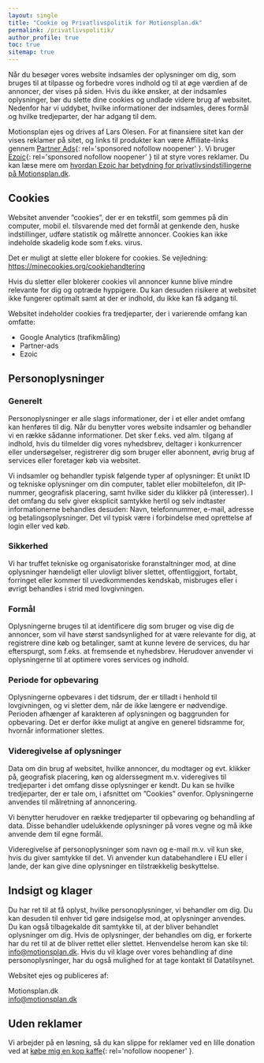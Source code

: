 ```yaml
---
layout: single
title: "Cookie og Privatlivspolitik for Motionsplan.dk"
permalink: /privatlivspolitik/
author_profile: true
toc: true
sitemap: true
---
```


Når du besøger vores website indsamles der oplysninger om dig, som bruges til at tilpasse og forbedre vores indhold og til at øge værdien af de annoncer, der vises på siden. Hvis du ikke ønsker, at der indsamles oplysninger, bør du slette dine cookies og undlade videre brug af websitet. Nedenfor har vi uddybet, hvilke informationer der indsamles, deres formål og hvilke tredjeparter, der har adgang til dem.

Motionsplan ejes og drives af Lars Olesen. For at finansiere sitet kan der vises reklamer på sitet, og links til produkter kan være Affiliate-links gennem [Partner Ads](https://www.partner-ads.com/dk/klikbanner.php?partnerid=28187&bannerid=17193){: rel='sponsored nofollow noopener' }. Vi bruger [Ezoic](https://ezoic.com/?tap_a=6182-5778c2&tap_s=1018671-38abe8){: rel='sponsored nofollow noopener' } til at styre vores reklamer. Du kan læse mere om [hvordan Ezoic har betydning for privatlivsindstillingerne på Motionsplan.dk](https://g.ezoic.net/privacy/motionsplan.dk).

## Cookies

Websitet anvender ”cookies”, der er en tekstfil, som gemmes på din computer, mobil el. tilsvarende med det formål at genkende den, huske indstillinger, udføre statistik og målrette annoncer. Cookies kan ikke indeholde skadelig kode som f.eks. virus.

Det er muligt at slette eller blokere for cookies. Se vejledning: <https://minecookies.org/cookiehandtering>

Hvis du sletter eller blokerer cookies vil annoncer kunne blive mindre relevante for dig og optræde hyppigere. Du kan desuden risikere at websitet ikke fungerer optimalt samt at der er indhold, du ikke kan få adgang til.

Websitet indeholder cookies fra tredjeparter, der i varierende omfang kan omfatte:

- Google Analytics (trafikmåling)
- Partner-ads
- Ezoic

## Personoplysninger

### Generelt

Personoplysninger er alle slags informationer, der i et eller andet omfang kan henføres til dig. Når du benytter vores website indsamler og behandler vi en række sådanne informationer. Det sker f.eks. ved alm. tilgang af indhold, hvis du tilmelder dig vores nyhedsbrev, deltager i konkurrencer eller undersøgelser, registrerer dig som bruger eller abonnent, øvrig brug af services eller foretager køb via websitet.

Vi indsamler og behandler typisk følgende typer af oplysninger: Et unikt ID og tekniske oplysninger om din computer, tablet eller mobiltelefon, dit IP-nummer, geografisk placering, samt hvilke sider du klikker på (interesser). I det omfang du selv giver eksplicit samtykke hertil og selv indtaster informationerne behandles desuden: Navn, telefonnummer, e-mail, adresse og betalingsoplysninger. Det vil typisk være i forbindelse med oprettelse af login eller ved køb.

### Sikkerhed

Vi har truffet tekniske og organisatoriske foranstaltninger mod, at dine oplysninger hændeligt eller ulovligt bliver slettet, offentliggjort, fortabt, forringet eller kommer til uvedkommendes kendskab, misbruges eller i øvrigt behandles i strid med lovgivningen.

### Formål

Oplysningerne bruges til at identificere dig som bruger og vise dig de annoncer, som vil have størst sandsynlighed for at være relevante for dig, at registrere dine køb og betalinger, samt at kunne levere de services, du har efterspurgt, som f.eks. at fremsende et nyhedsbrev. Herudover anvender vi oplysningerne til at optimere vores services og indhold.

### Periode for opbevaring

Oplysningerne opbevares i det tidsrum, der er tilladt i henhold til lovgivningen, og vi sletter dem, når de ikke længere er nødvendige. Perioden afhænger af karakteren af oplysningen og baggrunden for opbevaring. Det er derfor ikke muligt at angive en generel tidsramme for, hvornår informationer slettes.

### Videregivelse af oplysninger

Data om din brug af websitet, hvilke annoncer, du modtager og evt. klikker på, geografisk placering, køn og alderssegment m.v. videregives til tredjeparter i det omfang disse oplysninger er kendt. Du kan se hvilke tredjeparter, der er tale om, i afsnittet om ”Cookies” ovenfor. Oplysningerne anvendes til målretning af annoncering.

Vi benytter herudover en række tredjeparter til opbevaring og behandling af data. Disse behandler udelukkende oplysninger på vores vegne og må ikke anvende dem til egne formål.

Videregivelse af personoplysninger som navn og e-mail m.v. vil kun ske, hvis du giver samtykke til det. Vi anvender kun databehandlere i EU eller i lande, der kan give dine oplysninger en tilstrækkelig beskyttelse.

## Indsigt og klager

Du har ret til at få oplyst, hvilke personoplysninger, vi behandler om dig. Du kan desuden til enhver tid gøre indsigelse mod, at oplysninger anvendes. Du kan også tilbagekalde dit samtykke til, at der bliver behandlet oplysninger om dig. Hvis de oplysninger, der behandles om dig, er forkerte har du ret til at de bliver rettet eller slettet. Henvendelse herom kan ske til: [info@motionsplan.dk](mailto:info@motionsplan.dk). Hvis du vil klage over vores behandling af dine personoplysninger, har du også mulighed for at tage kontakt til Datatilsynet.

Websitet ejes og publiceres af:

Motionsplan.dk<br>
info@motionsplan.dk

## Uden reklamer

Vi arbejder på en løsning, så du kan slippe for reklamer ved en lille donation ved at [købe mig en kop kaffe](https://www.buymeacoffee.com/lsolesen){: rel='nofollow noopener' }.
